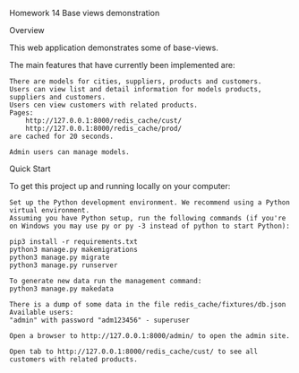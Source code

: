 Homework 14
Base views demonstration

Overview

This web application demonstrates some of base-views.

The main features that have currently been implemented are:

    There are models for cities, suppliers, products and customers.
    Users can view list and detail information for models products, suppliers and customers.
    Users cen view customers with related products.
    Pages: 
        http://127.0.0.1:8000/redis_cache/cust/
        http://127.0.0.1:8000/redis_cache/prod/
    are cached for 20 seconds.

    Admin users can manage models. 

Quick Start

To get this project up and running locally on your computer:

    Set up the Python development environment. We recommend using a Python virtual environment.
    Assuming you have Python setup, run the following commands (if you're on Windows you may use py or py -3 instead of python to start Python):

    pip3 install -r requirements.txt
    python3 manage.py makemigrations
    python3 manage.py migrate
    python3 manage.py runserver

    To generate new data run the management command:
    python3 manage.py makedata

    There is a dump of some data in the file redis_cache/fixtures/db.json
    Available users: 
    "admin" with password "adm123456" - superuser

    Open a browser to http://127.0.0.1:8000/admin/ to open the admin site.

    Open tab to http://127.0.0.1:8000/redis_cache/cust/ to see all customers with related products.
